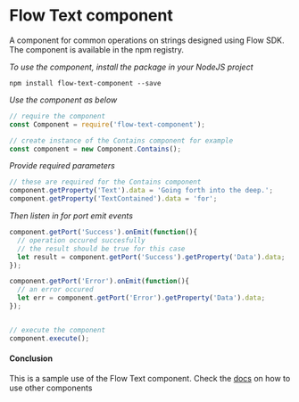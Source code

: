 # Flow Text component
A component for common operations on strings designed using Flow SDK. The component is available in the npm registry.

*To use the component, install the package in your NodeJS project*

```
npm install flow-text-component --save
```

*Use the component as below*

```javascript
// require the component
const Component = require('flow-text-component');

// create instance of the Contains component for example
const component = new Component.Contains();
```

*Provide required parameters*

```javascript
// these are required for the Contains component
component.getProperty('Text').data = 'Going forth into the deep.';
component.getProperty('TextContained').data = 'for';
```

*Then listen in for port emit events*
```javascript
component.getPort('Success').onEmit(function(){
  // operation occured succesfully
  // the result should be true for this case
  let result = component.getPort('Success').getProperty('Data').data;
});

component.getPort('Error').onEmit(function(){
  // an error occured
  let err = component.getPort('Error').getProperty('Data').data;
});


// execute the component
component.execute();
```

#### Conclusion

This is a sample use of the Flow Text component. Check the [docs](./../docs/) on how to use other components
